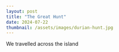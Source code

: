 ```yaml
---
layout: post
title: "The Great Hunt"
date: 2024-07-22
thumbnail: /assets/images/durian-hunt.jpg
---
```


We travelled across the island
